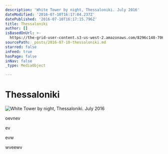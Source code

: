 ```yaml
---
description: 'White Tower by night, Thessaloniki. July 2016'
dateModified: '2016-07-10T16:17:04.237Z'
datePublished: '2016-07-10T16:17:15.796Z'
title: Thessaloniki
author: []
isBasedOnUrl: >-
  https://the-grid-user-content.s3-us-west-2.amazonaws.com/8296c148-7061-4225-9369-b58f1e33aa9d.jpg
sourcePath: _posts/2016-07-10-thessaloniki.md
starred: false
inFeed: true
hasPage: false
inNav: false
_type: MediaObject

---
```

# Thessaloniki
![White Tower by night, Thessaloniki. July 2016](https://imgflo.herokuapp.com/graph/vahj1ThiexotieMo/9402806c397fdd28537fa02714ad4792/croprotate.jpg?cropheight=3265&cropwidth=4896&degrees=0&input=https%3A%2F%2Fthe-grid-user-content.s3-us-west-2.amazonaws.com%2F8296c148-7061-4225-9369-b58f1e33aa9d.jpg&x=0&y=0)

oevnev

ev

evw

wveewv